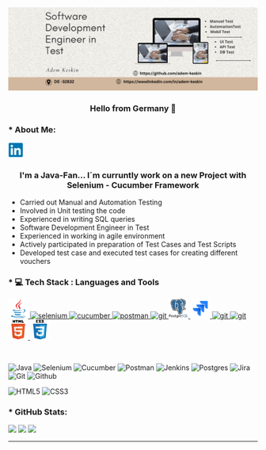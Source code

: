 <img src="Software Development Engineer in Test.png">
<h3 align="center">Hello from Germany 👋 </h3>

###   * About Me:    
  <a href="https://www.linkedin.com/feed/?trk=sem-ga_campid.17342682713_asid.137892267275_crid.600353195418_kw.linked%20in_d.c_tid.kwd-1131147195_n.g_mt.e_geo.9044175" target="_blank" rel="noreferrer"> <img src="https://raw.githubusercontent.com/devicons/devicon/master/icons/linkedin/linkedin-original.svg" alt="linkedin" width="30" height="30"/> </a> 

<h3 align="center">I'm a Java-Fan...  I´m curruntly work on a new Project with Selenium - Cucumber Framework  </h3>
<p align="justify">
  
<ul>
    
  <li>Carried out Manual and Automation Testing

  <li>Involved in Unit testing the code

  <li>Experienced in writing SQL queries
    
  <li>Software Development Engineer in Test

  <li>Experienced in working in agile environment

  <li>Actively participated in preparation of Test Cases and Test Scripts

  <li>Developed test case and executed test cases for creating different vouchers
 
</ul>

</p>




<p align="left"></p>


<p align="left"></p>


###   * 💻   Tech Stack :  Languages and Tools  




<p align="left">
  

<a href="https://www.java.com" target="_blank" rel="noreferrer"> <img src="https://raw.githubusercontent.com/devicons/devicon/master/icons/java/java-original.svg" alt="java" width="40" height="40"/> </a> <a href="https://www.selenium.dev" target="_blank" rel="noreferrer"> <img src="https://raw.githubusercontent.com/detain/svg-logos/780f25886640cef088af994181646db2f6b1a3f8/svg/selenium-logo.svg" alt="selenium" width="40" height="40"/> </a> <a href="https://www.cucumber.io" target="_blank" rel="noreferrer"> <img src="https://www.vectorlogo.zone/logos/cucumberio/cucumberio-icon.svg" alt="cucumber" width="40" height="40"/> </a> <a href="https://postman.com" target="_blank" rel="noreferrer"> <img src="https://www.vectorlogo.zone/logos/getpostman/getpostman-icon.svg" alt="postman" width="40" height="40"/> </a> 
<a href="https://jenkins.io/" target="_blank" rel="noreferrer"> <img src="https://www.vectorlogo.zone/logos/jenkins/jenkins-icon.svg" alt="git" width="40" height="40"/> </a> 
<a href="https://www.postgresql.org" target="_blank" rel="noreferrer"> <img src="https://raw.githubusercontent.com/devicons/devicon/master/icons/postgresql/postgresql-original-wordmark.svg" alt="postgresql" width="40" height="40"/> </a> 
<a href="https://wac-cdn.atlassian.com/dam/jcr:50ec4e7f-6d95-4993-8dc2-3c521e66dfe8/jira-app-icon-1.svg?cdnVersion=836" target="_blank" rel="noreferrer"> <img src="https://raw.githubusercontent.com/devicons/devicon/master/icons/jira/jira-original.svg" alt="jira" width="40" height="40"/> </a> 
<a href="https://git-scm.com/" target="_blank" rel="noreferrer"> <img src="https://www.vectorlogo.zone/logos/git-scm/git-scm-icon.svg" alt="git" width="40" height="40"/> </a> 
<a href="https://github.com/" target="_blank" rel="noreferrer"> <img src="https://www.vectorlogo.zone/logos/github/github-icon.svg" alt="git" width="40" height="40"/> </a> 
<a href="https://www.w3.org/html/" target="_blank" rel="noreferrer"> <img src="https://raw.githubusercontent.com/devicons/devicon/master/icons/html5/html5-original-wordmark.svg" alt="html5" width="40" height="40"/> </a> 
<a href="https://www.w3schools.com/css/" target="_blank" rel="noreferrer"> <img src="https://raw.githubusercontent.com/devicons/devicon/master/icons/css3/css3-original-wordmark.svg" alt="css3" width="40" height="40"/> </a> 
  
  </p>

<br> 






![Java](https://img.shields.io/badge/java-%23ED8B00.svg?style=for-the-badge&logo=java&logoColor=white)
![Selenium](https://img.shields.io/badge/selenium-%23ED8B00.svg?style=for-the-badge&logo=selenium&logoColor=white)
![Cucumber](https://img.shields.io/badge/cucumber-%23ED8B00.svg?style=for-the-badge&logo=cucumber&logoColor=white)
![Postman](https://img.shields.io/badge/Postman-FF6C37?style=for-the-badge&logo=postman&logoColor=white) 
![Jenkins](https://img.shields.io/badge/jenkins-%230A0FFF.svg?style=for-the-badge&logo=jenkins&logoColor=white)
![Postgres](https://img.shields.io/badge/postgres-%23316192.svg?style=for-the-badge&logo=postgresql&logoColor=white)
![Jira](https://img.shields.io/badge/jira-%230A0FFF.svg?style=for-the-badge&logo=jira&logoColor=white)
![Git](https://img.shields.io/badge/git-%23ED8B00.svg?style=for-the-badge&logo=git&logoColor=white)
![Github](https://img.shields.io/badge/github-%23ED8B00.svg?style=for-the-badge&logo=github&logoColor=white)

![HTML5](https://img.shields.io/badge/html5-%23E34F26.svg?style=for-the-badge&logo=html5&logoColor=white) 
![CSS3](https://img.shields.io/badge/css3-%231572B6.svg?style=for-the-badge&logo=css3&logoColor=white)   




###  * GitHub Stats:

![](https://github-readme-stats.vercel.app/apiusername=ademkeskin&theme=blue-green&hide_border=false&include_all_commits=true&count_private=true)
![](https://github-readme-streak-stats.herokuapp.com/?user=adem-keskin&theme=blue-green&hide_border=false)
![](https://github-readme-stats.vercel.app/api/top-langs/?username=adem-keskin&theme=blue-green&hide_border=false&include_all_commits=true&count_private=true&layout=compact)

---



